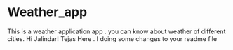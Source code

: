 # Weather_app
This is a weather application app . you can know about weather of different cities.
Hi Jalindar! Tejas Here . I doing some changes to your readme file

